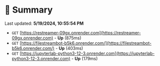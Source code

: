 # 📖 Summary
Last updated: **5/19/2024, 10:55:54 PM**

- `GET` [https://restreamer-09gx.onrender.com](https://restreamer-09gx.onrender.com) - **Up** (875ms)
- `GET` [https://filestreambot-b5k6.onrender.com/](https://filestreambot-b5k6.onrender.com/) - **Up** (403ms)
- `GET` [https://jupyterlab-python3-12-3.onrender.com](https://jupyterlab-python3-12-3.onrender.com) - **Up** (179ms)
